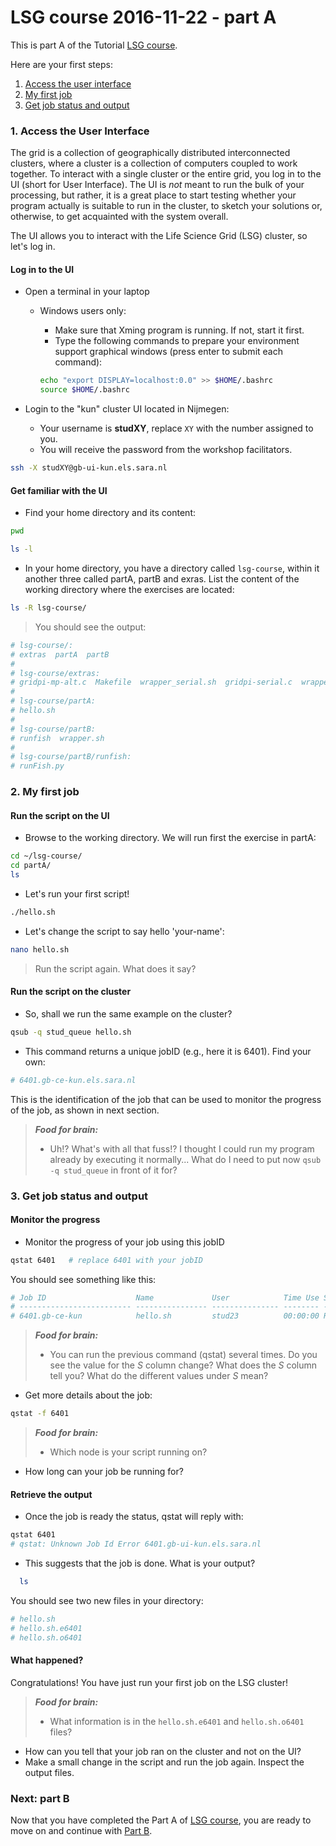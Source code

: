 # LSG course 2016-11-22 - part A

This is part A of the Tutorial [LSG course](https://github.com/sara-nl/lsg-course/blob/master/README.md).

Here are your first steps:

1. [Access the user interface](#access-the-user-interface)
2. [My first job](#my-first-job)
3. [Get job status and output](#get-job-status-and-output)

### <a name="access-the-user-interface"></a> 1. Access the User Interface

The grid is a collection of geographically distributed interconnected clusters, where a cluster is a collection of computers coupled to work together. To interact with a single cluster or the entire grid, you log in to the UI (short for User Interface). The UI is *not* meant to run the bulk of your processing, but rather, it is a great place to start testing whether your program actually is suitable to run in the cluster, to sketch your solutions or, otherwise, to get acquainted with the system overall.

The UI allows you to interact with the Life Science Grid (LSG) cluster, so let's log in.

#### Log in to the UI

* Open a terminal in your laptop
  * Windows users only: 
    * Make sure that Xming program is running. If not, start it first.
    * Type the following commands to prepare your environment support graphical windows (press enter to submit each command):
  
    ```sh
    echo "export DISPLAY=localhost:0.0" >> $HOME/.bashrc
    source $HOME/.bashrc
    ```
  
* Login to the "kun" cluster UI located in Nijmegen:
  * Your username is **studXY**, replace `XY` with the number assigned to you.
  * You will receive the password from the workshop facilitators.

```sh
ssh -X studXY@gb-ui-kun.els.sara.nl  
```

#### Get familiar with the UI 

* Find your home directory and its content:

```sh
pwd

ls -l
```

* In your home directory, you have a directory called `lsg-course`, within it another three called partA, 
partB and exras. List the content of the working directory where the exercises are located:

```sh
ls -R lsg-course/
```

> You should see the output: 
```sh
# lsg-course/:
# extras  partA  partB
# 
# lsg-course/extras:
# gridpi-mp-alt.c  Makefile  wrapper_serial.sh  gridpi-serial.c  wrapper_mp.sh
# 
# lsg-course/partA:
# hello.sh
# 
# lsg-course/partB:
# runfish  wrapper.sh
# 
# lsg-course/partB/runfish:
# runFish.py
```

### <a name="my-first-job"></a> 2. My first job 

#### Run the script on the UI

* Browse to the working directory. We will run first the exercise in partA:

```sh
cd ~/lsg-course/
cd partA/
ls
```

* Let's run your first script!

```sh
./hello.sh
```

* Let's change the script to say hello 'your-name':

```sh
nano hello.sh
```

>Run the script again. What does it say?

#### Run the script on the cluster

* So, shall we run the same example on the cluster?

```sh
qsub -q stud_queue hello.sh
```

* This command returns a unique jobID (e.g., here it is 6401). Find your own:

```sh
# 6401.gb-ce-kun.els.sara.nl
```

This is the identification of the job that can be used to monitor the progress of the job, as shown in next section.

> **_Food for brain:_**
>
> * Uh!? What's with all that fuss!? I thought I could run my program already by executing it normally... What do I need to put now `qsub -q stud_queue` in front of it for?

### <a name="get-job-status-and-output"></a> 3. Get job status and output

#### Monitor the progress 

* Monitor the progress of your job using this jobID

```sh 
qstat 6401   # replace 6401 with your jobID
```

You should see something like this:

```sh
# Job ID                    Name             User            Time Use S Queue
# ------------------------- ---------------- --------------- -------- - -----
# 6401.gb-ce-kun            hello.sh         stud23          00:00:00 R stud_queue 
```  

> **_Food for brain:_**
>
> * You can run the previous command (qstat) several times. Do you see the value for the _S_ column change? What does the _S_ column tell you? What do the different values under _S_ mean?

* Get more details about the job:

```sh 
qstat -f 6401 
```

> **_Food for brain:_**
>
> * Which node is your script running on?
* How long can your job be running for?


#### Retrieve the output

* Once the job is ready the status, qstat will reply with:

```sh
qstat 6401
# qstat: Unknown Job Id Error 6401.gb-ui-kun.els.sara.nl
```  

* This suggests that the job is done. What is your output?

```sh  
  ls
```

You should see two new files in your directory:

```sh
# hello.sh
# hello.sh.e6401
# hello.sh.o6401
```

#### What happened?

Congratulations! You have just run your first job on the LSG cluster!

> **_Food for brain:_**
>
> * What information is in the `hello.sh.e6401` and `hello.sh.o6401` files?
* How can you tell that your job ran on the cluster and not on the UI?
* Make a small change in the script and run the job again. Inspect the output files.

### Next: part B

Now that you have completed the Part A of [LSG course](https://github.com/sara-nl/lsg-course/blob/master/README.md), you are ready to move on and continue with [Part B](https://github.com/sara-nl/lsg-course/blob/master/partB.md).

